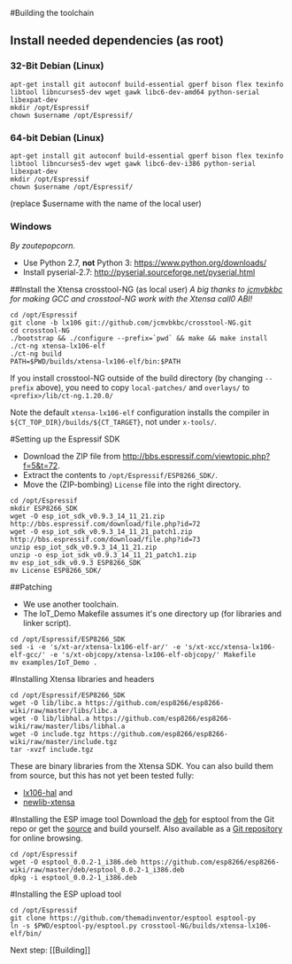 #Building the toolchain
## Install needed dependencies (as root)
### 32-Bit Debian (Linux)
```
apt-get install git autoconf build-essential gperf bison flex texinfo libtool libncurses5-dev wget gawk libc6-dev-amd64 python-serial libexpat-dev
mkdir /opt/Espressif
chown $username /opt/Espressif/
```

### 64-bit Debian (Linux)
```
apt-get install git autoconf build-essential gperf bison flex texinfo libtool libncurses5-dev wget gawk libc6-dev-i386 python-serial libexpat-dev
mkdir /opt/Espressif
chown $username /opt/Espressif/
```
(replace $username with the name of the local user)

### Windows
*By zoutepopcorn.*

- Use Python 2.7, **not** Python 3: https://www.python.org/downloads/
- Install pyserial-2.7: http://pyserial.sourceforge.net/pyserial.html

##Install the Xtensa crosstool-NG (as local user)
*A big thanks to [jcmvbkbc](https://github.com/jcmvbkbc) for making GCC and crosstool-NG work with the Xtensa call0 ABI!*

```
cd /opt/Espressif
git clone -b lx106 git://github.com/jcmvbkbc/crosstool-NG.git 
cd crosstool-NG
./bootstrap && ./configure --prefix=`pwd` && make && make install
./ct-ng xtensa-lx106-elf
./ct-ng build
PATH=$PWD/builds/xtensa-lx106-elf/bin:$PATH
```

If you install crosstool-NG outside of the build directory (by changing `--prefix` above), you need to copy `local-patches/` and `overlays/` to `<prefix>/lib/ct-ng.1.20.0/`

Note the default `xtensa-lx106-elf` configuration installs the compiler in `${CT_TOP_DIR}/builds/${CT_TARGET}`, not under `x-tools/`.

#Setting up the Espressif SDK
- Download the ZIP file from http://bbs.espressif.com/viewtopic.php?f=5&t=72.
- Extract the contents to `/opt/Espressif/ESP8266_SDK/`.
- Move the (ZIP-bombing) `License` file into the right directory.

```
cd /opt/Espressif
mkdir ESP8266_SDK
wget -O esp_iot_sdk_v0.9.3_14_11_21.zip http://bbs.espressif.com/download/file.php?id=72
wget -O esp_iot_sdk_v0.9.3_14_11_21_patch1.zip http://bbs.espressif.com/download/file.php?id=73
unzip esp_iot_sdk_v0.9.3_14_11_21.zip
unzip -o esp_iot_sdk_v0.9.3_14_11_21_patch1.zip
mv esp_iot_sdk_v0.9.3 ESP8266_SDK
mv License ESP8266_SDK/
```

##Patching
- We use another toolchain.
- The IoT_Demo Makefile assumes it's one directory up (for libraries and linker script).

```
cd /opt/Espressif/ESP8266_SDK
sed -i -e 's/xt-ar/xtensa-lx106-elf-ar/' -e 's/xt-xcc/xtensa-lx106-elf-gcc/' -e 's/xt-objcopy/xtensa-lx106-elf-objcopy/' Makefile
mv examples/IoT_Demo .
```

#Installing Xtensa libraries and headers
```
cd /opt/Espressif/ESP8266_SDK
wget -O lib/libc.a https://github.com/esp8266/esp8266-wiki/raw/master/libs/libc.a
wget -O lib/libhal.a https://github.com/esp8266/esp8266-wiki/raw/master/libs/libhal.a
wget -O include.tgz https://github.com/esp8266/esp8266-wiki/raw/master/include.tgz
tar -xvzf include.tgz
```
These are binary libraries from the Xtensa SDK. You can also build them from source, but this has not yet been tested fully:
- [lx106-hal](https://github.com/tommie/lx106-hal) and
- [newlib-xtensa](https://github.com/jcmvbkbc/newlib-xtensa)

#Installing the ESP image tool
Download the [deb](https://github.com/esp8266/esp8266-wiki/raw/master/deb/esptool_0.0.2-1_i386.deb) for esptool from the Git repo or get the [source](https://github.com/esp8266/esp8266-wiki/raw/master/deb/src/esptool_0.0.2.orig.tar.gz) and build yourself. Also available as a [Git repository](https://github.com/tommie/esptool-ck) for online browsing.

```
cd /opt/Espressif
wget -O esptool_0.0.2-1_i386.deb https://github.com/esp8266/esp8266-wiki/raw/master/deb/esptool_0.0.2-1_i386.deb
dpkg -i esptool_0.0.2-1_i386.deb
```

#Installing the ESP upload tool
```
cd /opt/Espressif
git clone https://github.com/themadinventor/esptool esptool-py
ln -s $PWD/esptool-py/esptool.py crosstool-NG/builds/xtensa-lx106-elf/bin/
```

Next step: [[Building]]